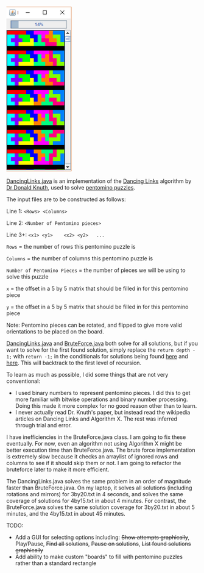 ![Screenshot](screenshot.png)

[DancingLinks.java](src/DancingLinks.java) is an implementation of the [Dancing Links](https://en.wikipedia.org/wiki/Dancing_Links) algorithm by [Dr Donald Knuth](https://en.wikipedia.org/wiki/Donald_Knuth), used to solve [pentomino puzzles](http://puzzler.sourceforge.net/docs/pentominoes.html).


The input files are to be constructed as follows:

Line 1: ``<Rows> <Columns>``

Line 2: ``<Number of Pentomino pieces>``

Line 3+: ``<x1> <y1>	<x2> <y2>	...``

``Rows`` = the number of rows this pentomino puzzle is

``Columns`` = the number of columns this pentomino puzzle is

``Number of Pentomino Pieces`` = the number of pieces we will be using to solve this puzzle

``x`` = the offset in a 5 by 5 matrix that should be filled in for this pentomino piece

``y`` = the offset in a 5 by 5 matrix that should be filled in for this pentomino piece


Note: Pentomino pieces can be rotated, and flipped to give more valid orientations to be placed on the board.

[DancingLinks.java](src/DancingLinks.java) and [BruteForce.java](src/BruteForce.java) both solve for all solutions, but if you want to solve for the first found solution, simply replace the ``return depth - 1;`` with ``return -1;`` in the conditionals for solutions being found [here](https://github.com/DDews/DancingLinks/blob/72c93c2f0eab3f0dedb4124e71fd579abd5fbb98/src/DancingLinks.java#L353) and [here](https://github.com/DDews/DancingLinks/blob/72c93c2f0eab3f0dedb4124e71fd579abd5fbb98/src/DancingLinks.java#L360). This will backtrack to the first level of recursion. 





To learn as much as possible, I did some things that are not very conventional:
- I used binary numbers to represent pentomino pieces. I did this to get more familiar with bitwise operations and binary number processing. Doing this made it more complex for no good reason other than to learn.
- I never actually read Dr. Knuth's paper, but instead read the wikipedia articles on Dancing Links and Algorithm X. The rest was inferred through trial and error.


I have inefficiencies in the BruteForce.java class. I am going to fix these eventually. For now, even an algorithm not using Algorithm X might be better execution time than BruteForce.java.
The brute force implementation is extremely slow because it checks an arraylist of ignored rows and columns to see if it should skip them or not. I am going to refactor the bruteforce later to make it more efficient.


The DancingLinks.java solves the same problem in an order of magnitude faster than BruteForce.java. On my laptop, it solves all solutions (including rotations and mirrors) for 3by20.txt in 4 seconds, and solves the same coverage of solutions for 4by15.txt in about 4 minutes. For contrast, the BruteForce.java solves the same solution coverage for 3by20.txt in about 5 minutes, and the 4by15.txt in about 45 minutes.


TODO:
- Add a GUI for selecting options including: ~~Show attempts graphically~~, Play/Pause, ~~Find all solutions~~, ~~Pause on solutions~~, ~~List found solutions graphically~~
- Add ability to make custom "boards" to fill with pentomino puzzles rather than a standard rectangle
